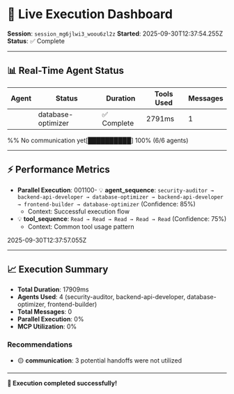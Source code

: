 
# 🚀 Live Execution Dashboard

**Session**: `session_mg6jlwi3_woou6zl2z`
**Started**: 2025-09-30T12:37:54.255Z
**Status**: ✅ Complete

---

## 📊 Real-Time Agent Status

| Agent | Status | Duration | Tools Used | Messages |
|-------|--------|----------|------------|----------|
<!-- AGENT_TABLE_MARKER -->| database-optimizer | ✅ Complete | 2791ms | 1 | 0 |
<!-- COMMUNICATION_GRAPH_MARKER -->    %% No communication yet<!-- PROGRESS_BAR_MARKER -->[██████████] 100% (6/6 agents)<!-- MESSAGE_LOG_MARKER -->

---

## ⚡ Performance Metrics

- **Parallel Execution**: <!-- PARALLEL_PERCENTAGE -->0<!-- MCP_UTILIZATION -->0<!-- TOOL_CALLS -->1<!-- AVG_RESPONSE_TIME -->100<!-- LEARNED_PATTERNS_MARKER -->- 💡 **agent_sequence**: `security-auditor → backend-api-developer → database-optimizer → backend-api-developer → frontend-builder → database-optimizer` (Confidence: 85%)
  - Context: Successful execution flow
- 💡 **tool_sequence**: `Read → Read → Read → Read → Read` (Confidence: 75%)
  - Context: Common tool usage pattern
<!-- LAST_UPDATED_MARKER -->2025-09-30T12:37:57.055Z

---

## 📈 Execution Summary

- **Total Duration**: 17909ms
- **Agents Used**: 4 (security-auditor, backend-api-developer, database-optimizer, frontend-builder)
- **Total Messages**: 0
- **Parallel Execution**: 0%
- **MCP Utilization**: 0%

### Recommendations

- 🟡 **communication**: 3 potential handoffs were not utilized


---

**🎉 Execution completed successfully!**
